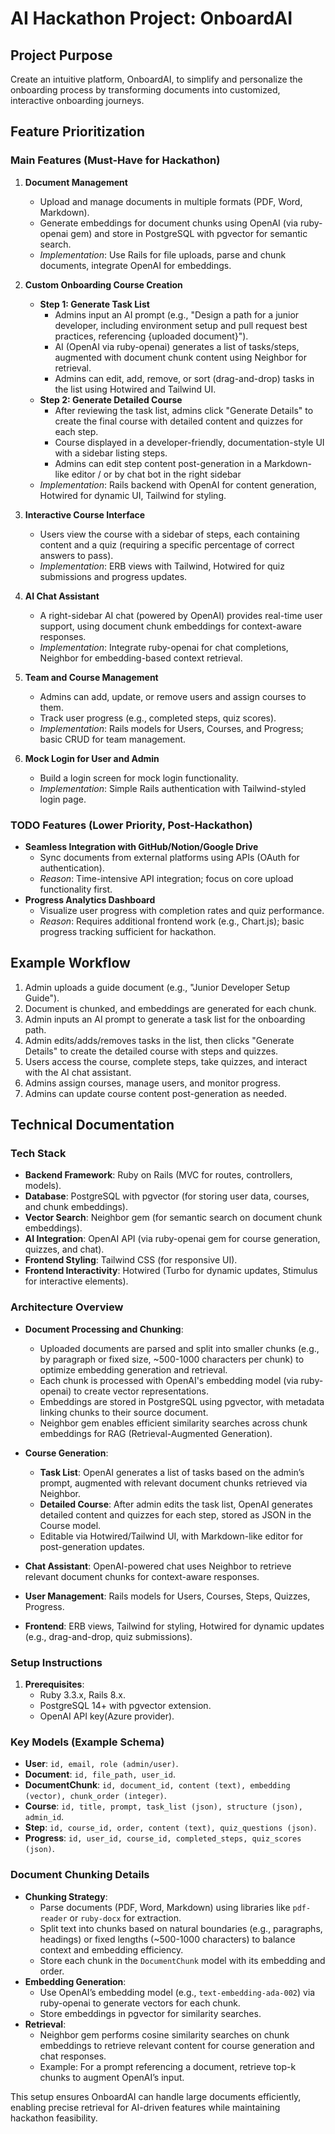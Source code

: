 # AI Hackathon Project: OnboardAI

## Project Purpose

Create an intuitive platform, OnboardAI, to simplify and personalize the onboarding process by transforming documents into customized, interactive onboarding journeys.

## Feature Prioritization

### Main Features (Must-Have for Hackathon)

1. **Document Management**

   - Upload and manage documents in multiple formats (PDF, Word, Markdown).
   - Generate embeddings for document chunks using OpenAI (via ruby-openai gem) and store in PostgreSQL with pgvector for semantic search.
   - *Implementation*: Use Rails for file uploads, parse and chunk documents, integrate OpenAI for embeddings.

2. **Custom Onboarding Course Creation**

   - **Step 1: Generate Task List**
     - Admins input an AI prompt (e.g., "Design a path for a junior developer, including environment setup and pull request best practices, referencing {uploaded document}").
     - AI (OpenAI via ruby-openai) generates a list of tasks/steps, augmented with document chunk content using Neighbor for retrieval.
     - Admins can edit, add, remove, or sort (drag-and-drop) tasks in the list using Hotwired and Tailwind UI.
   - **Step 2: Generate Detailed Course**
     - After reviewing the task list, admins click "Generate Details" to create the final course with detailed content and quizzes for each step.
     - Course displayed in a developer-friendly, documentation-style UI with a sidebar listing steps.
     - Admins can edit step content post-generation in a Markdown-like editor / or by chat bot in the right sidebar
   - *Implementation*: Rails backend with OpenAI for content generation, Hotwired for dynamic UI, Tailwind for styling.

3. **Interactive Course Interface**

   - Users view the course with a sidebar of steps, each containing content and a quiz (requiring a specific percentage of correct answers to pass).
   - *Implementation*: ERB views with Tailwind, Hotwired for quiz submissions and progress updates.

4. **AI Chat Assistant**

   - A right-sidebar AI chat (powered by OpenAI) provides real-time user support, using document chunk embeddings for context-aware responses.
   - *Implementation*: Integrate ruby-openai for chat completions, Neighbor for embedding-based context retrieval.

5. **Team and Course Management**

   - Admins can add, update, or remove users and assign courses to them.
   - Track user progress (e.g., completed steps, quiz scores).
   - *Implementation*: Rails models for Users, Courses, and Progress; basic CRUD for team management.

6. **Mock Login for User and Admin**

   - Build a login screen for mock login functionality.
   - *Implementation*: Simple Rails authentication with Tailwind-styled login page.

### TODO Features (Lower Priority, Post-Hackathon)

- **Seamless Integration with GitHub/Notion/Google Drive**
  - Sync documents from external platforms using APIs (OAuth for authentication).
  - *Reason*: Time-intensive API integration; focus on core upload functionality first.
- **Progress Analytics Dashboard**
  - Visualize user progress with completion rates and quiz performance.
  - *Reason*: Requires additional frontend work (e.g., Chart.js); basic progress tracking sufficient for hackathon.

## Example Workflow

1. Admin uploads a guide document (e.g., "Junior Developer Setup Guide").
2. Document is chunked, and embeddings are generated for each chunk.
3. Admin inputs an AI prompt to generate a task list for the onboarding path.
4. Admin edits/adds/removes tasks in the list, then clicks "Generate Details" to create the detailed course with steps and quizzes.
5. Users access the course, complete steps, take quizzes, and interact with the AI chat assistant.
6. Admins assign courses, manage users, and monitor progress.
7. Admins can update course content post-generation as needed.

## Technical Documentation

### Tech Stack

- **Backend Framework**: Ruby on Rails (MVC for routes, controllers, models).
- **Database**: PostgreSQL with pgvector (for storing user data, courses, and chunk embeddings).
- **Vector Search**: Neighbor gem (for semantic search on document chunk embeddings).
- **AI Integration**: OpenAI API (via ruby-openai gem for course generation, quizzes, and chat).
- **Frontend Styling**: Tailwind CSS (for responsive UI).
- **Frontend Interactivity**: Hotwired (Turbo for dynamic updates, Stimulus for interactive elements).

### Architecture Overview

- **Document Processing and Chunking**:

  - Uploaded documents are parsed and split into smaller chunks (e.g., by paragraph or fixed size, \~500-1000 characters per chunk) to optimize embedding generation and retrieval.
  - Each chunk is processed with OpenAI's embedding model (via ruby-openai) to create vector representations.
  - Embeddings are stored in PostgreSQL using pgvector, with metadata linking chunks to their source document.
  - Neighbor gem enables efficient similarity searches across chunk embeddings for RAG (Retrieval-Augmented Generation).

- **Course Generation**:

  - **Task List**: OpenAI generates a list of tasks based on the admin’s prompt, augmented with relevant document chunks retrieved via Neighbor.
  - **Detailed Course**: After admin edits the task list, OpenAI generates detailed content and quizzes for each step, stored as JSON in the Course model.
  - Editable via Hotwired/Tailwind UI, with Markdown-like editor for post-generation updates.

- **Chat Assistant**: OpenAI-powered chat uses Neighbor to retrieve relevant document chunks for context-aware responses.

- **User Management**: Rails models for Users, Courses, Steps, Quizzes, Progress.

- **Frontend**: ERB views, Tailwind for styling, Hotwired for dynamic updates (e.g., drag-and-drop, quiz submissions).

### Setup Instructions

1. **Prerequisites**:
   - Ruby 3.3.x, Rails 8.x.
   - PostgreSQL 14+ with pgvector extension.
   - OpenAI API key(Azure provider).

### Key Models (Example Schema)

- **User**: `id, email, role (admin/user)`.
- **Document**: `id, file_path, user_id`.
- **DocumentChunk**: `id, document_id, content (text), embedding (vector), chunk_order (integer)`.
- **Course**: `id, title, prompt, task_list (json), structure (json), admin_id`.
- **Step**: `id, course_id, order, content (text), quiz_questions (json)`.
- **Progress**: `id, user_id, course_id, completed_steps, quiz_scores (json)`.

### Document Chunking Details

- **Chunking Strategy**:
  - Parse documents (PDF, Word, Markdown) using libraries like `pdf-reader` or `ruby-docx` for extraction.
  - Split text into chunks based on natural boundaries (e.g., paragraphs, headings) or fixed lengths (\~500-1000 characters) to balance context and embedding efficiency.
  - Store each chunk in the `DocumentChunk` model with its embedding and order.
- **Embedding Generation**:
  - Use OpenAI’s embedding model (e.g., `text-embedding-ada-002`) via ruby-openai to generate vectors for each chunk.
  - Store embeddings in pgvector for similarity searches.
- **Retrieval**:
  - Neighbor gem performs cosine similarity searches on chunk embeddings to retrieve relevant content for course generation and chat responses.
  - Example: For a prompt referencing a document, retrieve top-k chunks to augment OpenAI’s input.

This setup ensures OnboardAI can handle large documents efficiently, enabling precise retrieval for AI-driven features while maintaining hackathon feasibility.
